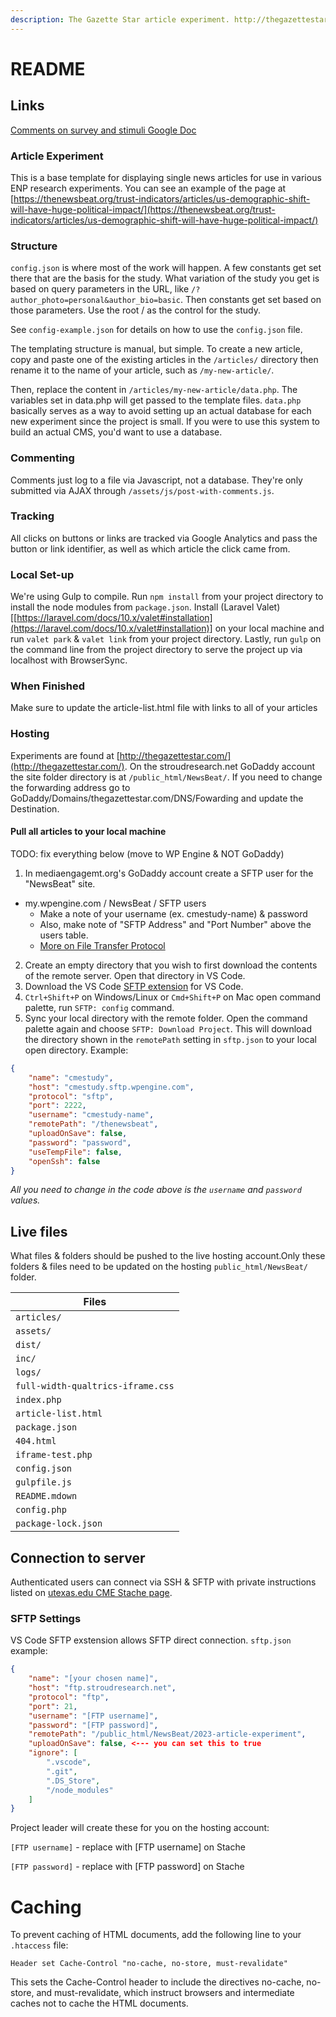 ```yaml
---
description: The Gazette Star article experiment. http://thegazettestar.com/
---
```


# README

## Links

[Comments on survey and stimuli Google Doc](https://docs.google.com/document/d/1j8SlXP\_sLz9LwzK7Z4BkSnFqQ3n1DscvOzE-bsCNVpA/edit)

### Article Experiment <a href="#article-experiment" id="article-experiment"></a>

This is a base template for displaying single news articles for use in various ENP research experiments. You can see an example of the page at [https://thenewsbeat.org/trust-indicators/articles/us-demographic-shift-will-have-huge-political-impact/](https://thenewsbeat.org/trust-indicators/articles/us-demographic-shift-will-have-huge-political-impact/)

### Structure <a href="#structure" id="structure"></a>

`config.json` is where most of the work will happen. A few constants get set there that are the basis for the study. What variation of the study you get is based on query parameters in the URL, like `/?author_photo=personal&author_bio=basic`. Then constants get set based on those parameters. Use the root / as the control for the study.

See `config-example.json` for details on how to use the `config.json` file.

The templating structure is manual, but simple. To create a new article, copy and paste one of the existing articles in the `/articles/` directory then rename it to the name of your article, such as `/my-new-article/`.

Then, replace the content in `/articles/my-new-article/data.php`. The variables set in data.php will get passed to the template files. `data.php` basically serves as a way to avoid setting up an actual database for each new experiment since the project is small. If you were to use this system to build an actual CMS, you'd want to use a database.

### Commenting <a href="#commenting" id="commenting"></a>

Comments just log to a file via Javascript, not a database. They're only submitted via AJAX through `/assets/js/post-with-comments.js`.

### Tracking <a href="#tracking" id="tracking"></a>

All clicks on buttons or links are tracked via Google Analytics and pass the button or link identifier, as well as which article the click came from.

### Local Set-up <a href="#local-set-up" id="local-set-up"></a>

We're using Gulp to compile. Run `npm install` from your project directory to install the node modules from `package.json`. Install (Laravel Valet)\[[https://laravel.com/docs/10.x/valet#installation](https://laravel.com/docs/10.x/valet#installation)] on your local machine and run `valet park` & `valet link` from your project directory. Lastly, run `gulp` on the command line from the project directory to serve the project up via localhost with BrowserSync.

### When Finished <a href="#when-finished" id="when-finished"></a>

Make sure to update the article-list.html file with links to all of your articles

### Hosting <a href="#hosting" id="hosting"></a>

Experiments are found at [http://thegazettestar.com/](http://thegazettestar.com/). On the stroudresearch.net GoDaddy account the site folder directory is at `/public_html/NewsBeat/`. If you need to change the forwarding address go to GoDaddy/Domains/thegazettestar.com/DNS/Fowarding and update the Destination.

#### Pull all articles to your local machine <a href="#pull-all-articles-to-your-local-machine" id="pull-all-articles-to-your-local-machine"></a>

TODO: fix everything below (move to WP Engine & NOT GoDaddy)

1. In mediaengagemt.org's GoDaddy account create a SFTP user for the "NewsBeat" site.

* my.wpengine.com / NewsBeat / SFTP users
  * Make a note of your username (ex. cmestudy-name) & password
  * Also, make note of "SFTP Address" and "Port Number" above the users table.
  * [More on File Transfer Protocol](https://wpengine.com/support/sftp/?\_gl=1\*xsahx9\*\_ga\*MTUyNTgyMTM0MS4xNjc2NDIwODk4\*\_ga\_9HX6WG40N2\*MTY4MTI1MDk0MS4xNi4xLjE2ODEyNTEyMzMuMC4wLjA.)

2. Create an empty directory that you wish to first download the contents of the remote server. Open that directory in VS Code.
3. Download the VS Code [SFTP extension](https://marketplace.visualstudio.com/items?itemName=Natizyskunk.sftp) for VS Code.
4. `Ctrl+Shift+P` on Windows/Linux or `Cmd+Shift+P` on Mac open command palette, run `SFTP: config` command.
5. Sync your local directory with the remote folder. Open the command palette again and choose `SFTP: Download Project`. This will download the directory shown in the `remotePath` setting in `sftp.json` to your local open directory. Example:

```json
{
    "name": "cmestudy",
    "host": "cmestudy.sftp.wpengine.com",
    "protocol": "sftp",
    "port": 2222,
    "username": "cmestudy-name",
    "remotePath": "/thenewsbeat",
    "uploadOnSave": false,
    "password": "password",
    "useTempFile": false,
    "openSsh": false
}
```

_All you need to change in the code above is the `username` and `password` values._

## Live files

What files & folders should be pushed to the live hosting account.Only these folders & files need to be updated on the hosting `public_html/NewsBeat/` folder.

| Files                             |
| --------------------------------- |
| `articles/`                       |
| `assets/`                         |
| `dist/`                           |
| `inc/`                            |
| `logs/`                           |
| `full-width-qualtrics-iframe.css` |
| `index.php`                       |
| `article-list.html`               |
| `package.json`                    |
| `404.html`                        |
| `iframe-test.php`                 |
| `config.json`                     |
| `gulpfile.js`                     |
| `README.mdown`                    |
| `config.php`                      |
| `package-lock.json`               |

## Connection to server

Authenticated users can connect via SSH & SFTP with private instructions listed on [utexas.edu CME Stache page](https://stache.utexas.edu/entry/fa08b2fb7a018a2093081df086bae0a0).

### SFTP Settings

VS Code SFTP exstension allows SFTP direct connection. `sftp.json` example:

```json
{
    "name": "[your chosen name]",
    "host": "ftp.stroudresearch.net",
    "protocol": "ftp",
    "port": 21,
    "username": "[FTP username]",
    "password": "[FTP password]",
    "remotePath": "/public_html/NewsBeat/2023-article-experiment",
    "uploadOnSave": false, <--- you can set this to true
    "ignore": [
        ".vscode",
        ".git",
        ".DS_Store",
        "/node_modules"
    ]
}
```

Project leader will create these for you on the hosting account:

`[FTP username]` - replace with \[FTP username] on Stache

`[FTP password]` - replace with \[FTP password] on Stache

# Caching

To prevent caching of HTML documents, add the following line to your `.htaccess` file:

```arduino
Header set Cache-Control "no-cache, no-store, must-revalidate"
```

This sets the Cache-Control header to include the directives no-cache, no-store, and must-revalidate, which instruct browsers and intermediate caches not to cache the HTML documents.



